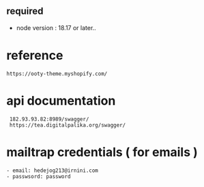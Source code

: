 ## required
- node version : 18.17 or later..

# reference
    https://ooty-theme.myshopify.com/

# api documentation
     182.93.93.82:8989/swagger/ 
     https://tea.digitalpalika.org/swagger/ 


# mailtrap credentials ( for emails )
    - email: hedejog213@irnini.com
    - passwsord: password
  
     


   

